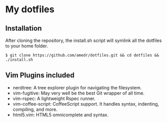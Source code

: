 # My dotfiles

## Installation

After cloning the repository, the install.sh script will symlink all the 
dotfiles to your home folder.

    $ git clone https://github.com/amedr/dotfiles.git && cd dotfiles && ./install.sh

## Vim Plugins included

* nerdtree: A tree explorer plugin for navigating the filesystem.
* vim-fugitive: May very well be the best Git wrapper of all time.
* vim-rspec: A lightweight Rspec runner.
* vim-coffee-script: CoffeeScript support. It handles syntax, indenting, compiling, and more.
* html5.vim: HTML5 omnicomplete and syntax.
